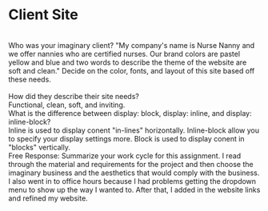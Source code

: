 <h1>Client Site</h1>
<br>Who was your imaginary client? "My company's name is Nurse Nanny and we offer nannies who are certified nurses. Our brand colors are pastel yellow and blue and two words to describe the theme of the website are soft and clean." Decide on the color, fonts, and layout of this site based off these needs.</br>
<br>How did they describe their site needs?</br>
Functional, clean, soft, and inviting.
<br>What is the difference between display: block, display: inline, and display: inline-block?
</br> Inline is used to display conent "in-lines" horizontally. Inline-block allow you to specify your display settings more. Block is used to display conent in "blocks" vertically.
<br>Free Response: Summarize your work cycle for this assignment.
I read through the material and requirements for the project and then choose the imaginary business and the aesthetics that would comply with the business. I also went in to office hours because I had problems getting the dropdown menu to show up the way I wanted to. After that, I added in the website links and refined my website.</br>
